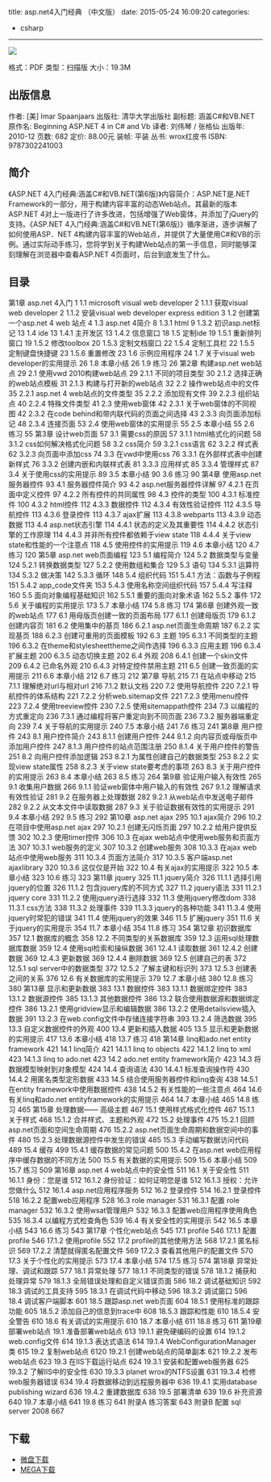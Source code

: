 title: asp.net4入门经典 （中文版）
date: 2015-05-24 16:09:20
categories:
  - csharp
---

![](http://img3.douban.com/lpic/s6261390.jpg)

格式：PDF
类型：扫描版
大小：19.3M

<!--more-->

## 出版信息 ##

作者: [美] Imar Spaanjaars 
出版社: 清华大学出版社
副标题: 涵盖C#和VB.NET
原作名: Beginning ASP.NET 4 in C# and Vb
译者: 刘伟琴 / 张格仙 
出版年: 2010-12
页数: 682
定价: 88.00元
装帧: 平装
丛书: wrox红皮书
ISBN: 9787302241003

## 简介 ##

《ASP.NET 4入门经典:涵盖C#和VB.NET(第6版)》内容简介：ASP.NET是.NET Framework的一部分，用于构建内容丰富的动态Web站点。其最新的版本ASP.NET 4对上一版进行了许多改进，包括增强了Web窗体，并添加了jQuery的支持。《ASP.NET 4入门经典:涵盖C#和VB.NET(第6版)》循序渐进，逐步讲解了如何使用ASP．NET 4构建内容丰富的Web站点，并提供了大量使用C#和VB的示例。通过实际动手练习，您将学到关于构建Web站点的第一手信息，同时能够深刻理解在浏览器中查看ASP.NET 4页面时，后台到底发生了什么。

## 目录 ##

第1章 asp.net 4入门	1
	1.1 microsoft visual web developer	2
		1.1.1 获取visual web developer	2
		1.1.2 安装visual web developer express edition	3
	1.2 创建第一个asp.net 4 web 站点	4
	1.3 asp.net 4简介	8
		1.3.1 html	9
		1.3.2 初识asp.net标记	13
	1.4 ide	13
		1.4.1 主开发区	13
		1.4.2 信息窗口	18
	1.5 定制ide	19
		1.5.1 重新排列窗口	19
		1.5.2 修改toolbox	20
		1.5.3 定制文档窗口	22
		1.5.4 定制工具栏	22
		1.5.5 定制键盘快捷键	23
		1.5.6 重置修改	23
	1.6 示例应用程序	24
	1.7 关于visual web developer的实用提示	26
	1.8 本章小结	26
	1.9 练习	26
第2章 构建asp.net web站点	29
	2.1 使用vwd 2010构建web站点	29
		2.1.1 不同的项目类型	30
		2.1.2 选择正确的web站点模板	31
		2.1.3 构建与打开新的web站点	32
	2.2 操作web站点中的文件	35
		2.2.1 asp.net 4 web站点的文件类型	35
		2.2.2 添加现有文件	39
		2.2.3 组织站点	40
		2.2.4 特殊文件类型	41
	2.3 使用web窗体	42
		2.3.1 关于web窗体的不同视图	42
		2.3.2 在code behind和带内联代码的页面之间选择	43
		2.3.3 向页面添加标记	48
		2.3.4 连接页面	53
	2.4 使用web窗体的实用提示	55
	2.5 本章小结	55
	2.6 练习	55
第3章 设计web页面	57
	3.1 需要css的原因	57
		3.1.1 html格式化的问题	58
		3.1.2 css如何解决格式化问题	58
	3.2 css简介	59
		3.2.1 css语言	62
		3.2.2 样式表	62
		3.2.3 向页面中添加css	74
	3.3 在vwd中使用css	76
		3.3.1 在外部样式表中创建新样式	76
		3.3.2 创建内嵌和内联样式表	81
		3.3.3 应用样式	85
		3.3.4 管理样式	87
	3.4 关于使用css的实用提示	89
	3.5 本章小结	90
	3.6 练习	90
第4章 使用asp.net服务器控件	93
	4.1 服务器控件简介	93
	4.2 asp.net服务器控件详解	97
		4.2.1 在页面中定义控件	97
		4.2.2 所有控件的共同属性	98
	4.3 控件的类型	100
		4.3.1 标准控件	100
		4.3.2 html控件	112
		4.3.3 数据控件	112
		4.3.4 有效性验证控件	112
		4.3.5 导航控件	113
		4.3.6 登录控件	113
		4.3.7 ajax扩展	113
		4.3.8 webparts	113
		4.3.9 动态数据	113
	4.4 asp.net状态引擎	114
		4.4.1 状态的定义及其重要性	114
		4.4.2 状态引擎的工作原理	114
		4.4.3 并非所有控件都依赖于view state	118
		4.4.4 关于view state和性能的一个注意点	118
	4.5 使用控件的实用提示	119
	4.6 本章小结	120
	4.7 练习	120
第5章 asp.net web页面编程	123
	5.1 编程简介	124
	5.2 数据类型与变量	124
		5.2.1 转换数据类型	127
		5.2.2 使用数组和集合	129
	5.3 语句	134
		5.3.1 运算符	134
		5.3.2 做决策	142
		5.3.3 循环	148
	5.4 组织代码	151
		5.4.1 方法：函数与子例程	151
		5.4.2 app_code文件夹	153
		5.4.3 使用名称空间组织代码	157
		5.4.4 写注释	160
	5.5 面向对象编程基础知识	162
		5.5.1 重要的面向对象术语	162
		5.5.2 事件	172
	5.6 关于编程的实用提示	173
	5.7 本章小结	174
	5.8 练习	174
第6章 创建外观一致的web站点	177
	6.1 用母版页创建一致的页面布局	177
		6.1.1 创建母版页	179
		6.1.2 创建内容页	181
	6.2 使用集中的基页	186
		6.2.1 asp.net页面生命周期	187
		6.2.2 实现基页	188
		6.2.3 创建可重用的页面模板	192
	6.3 主题	195
		6.3.1 不同类型的主题	196
		6.3.2 在theme和stylesheettheme之间作选择	196
		6.3.3 应用主题	196
		6.3.4 扩展主题	200
		6.3.5 动态切换主题	202
	6.4 外观	208
		6.4.1 创建一个skin文件	209
		6.4.2 已命名外观	210
		6.4.3 对特定控件禁用主题	211
	6.5 创建一致页面的实用提示	211
	6.6 本章小结	212
	6.7 练习	212
第7章 导航	215
	7.1 在站点中移动	215
		7.1.1 理解绝对url与相对url	216
		7.1.2 默认文档	220
	7.2 使用导航控件	220
		7.2.1 导航控件的体系结构	221
		7.2.2 分析web.sitemap文件	221
		7.2.3 使用menu控件	223
		7.2.4 使用treeview控件	230
		7.2.5 使用sitemappath控件	234
	7.3 以编程的方式重定向	236
		7.3.1 通过编程将客户重定向到不同页面	236
		7.3.2 服务器端重定向	239
	7.4 关于导航的实用提示	240
	7.5 本章小结	241
	7.6 练习	241
第8章 用户控件	243
	8.1 用户控件简介	243
		8.1.1 创建用户控件	244
		8.1.2 向内容页或母版页中添加用户控件	247
		8.1.3 用户控件的站点范围注册	250
		8.1.4 关于用户控件的警告	251
	8.2 向用户控件添加逻辑	253
		8.2.1 为属性创建自己的数据类型	253
		8.2.2 实现view state属性	258
		8.2.3 关于view state要考虑的事项	263
	8.3 关于用户控件的实用提示	263
	8.4 本章小结	263
	8.5 练习	264
第9章 验证用户输入有效性	265
	9.1 收集用户数据	266
		9.1.1 验证web窗体中用户输入的有效性	267
		9.1.2 理解请求有效性验证	281
	9.2 在服务器上处理数据	282
		9.2.1 从web站点中发送电子邮件	282
		9.2.2 从文本文件中读取数据	287
	9.3 关于验证数据有效性的实用提示	291
	9.4 本章小结	292
	9.5 练习	292
第10章 asp.net ajax	295
	10.1 ajax简介	296
	10.2 在项目中使用asp.net
ajax	297
		10.2.1 创建无闪烁页面	297
		10.2.2 给用户提供反馈	302
		10.2.3 使用timer控件	306
	10.3 在ajax web站点中使用web服务和页面方法	307
		10.3.1 web服务的定义	307
		10.3.2 创建web服务	308
		10.3.3 在ajax web站点中使用web服务	311
		10.3.4 页面方法简介	317
		10.3.5 客户端asp.net ajaxlibrary	320
		10.3.6 这仅仅是开始	322
	10.4 有关ajax的实用提示	322
	10.5 本章小结	323
	10.6 练习	323
第11章 jquery	325
	11.1 jquery简介	326
		11.1.1 选择引用jquery的位置	326
		11.1.2 包含jquery库的不同方式	327
	11.2 jquery语法	331
		11.2.1 jquery core	331
		11.2.2 使用jquery进行选择	332
	11.3 使用jquery修改dom	338
		11.3.1 css方法	338
		11.3.2 处理事件	339
		11.3.3 jquery的各种功能	341
		11.3.4 使用jquery时常犯的错误	341
	11.4 使用jquery的效果	346
	11.5 扩展jquery	351
	11.6 关于jquery的实用提示	354
	11.7 本章小结	354
	11.8 练习	354
第12章 初识数据库	357
	12.1 数据库的概念	358
	12.2 不同类型的关系数据库	359
	12.3 运用sql处理数据库数据	359
	12.4 使用sql检索和操纵数据	361
		12.4.1 读取数据	361
		12.4.2 创建数据	369
		12.4.3 更新数据	369
		12.4.4 删除数据	369
	12.5 创建自己的表	372
		12.5.1 sql server中的数据类型	372
		12.5.2 了解主键和标识列	373
		12.5.3 创建表之间的关系	376
	12.6 有关数据库的实用提示	379
	12.7 本章小结	380
	12.8 练习	380
第13章 显示和更新数据	383
	13.1 数据控件	383
		13.1.1 数据绑定控件	383
		13.1.2 数据源控件	385
		13.1.3 其他数据控件	386
	13.2 联合使用数据源和数据绑定控件	386
		13.2.1 使用gridview显示和编辑数据	386
		13.2.2 使用detailsview插入数据	391
		13.2.3 在web.config文件中存储连接字符串	393
		13.2.4 筛选数据	395
	13.3 自定义数据控件的外观	400
	13.4 更新和插入数据	405
	13.5 显示和更新数据的实用提示	417
	13.6 本章小结	418
	13.7 练习	418
第14章 linq和ado.net entity framework	421
	14.1 linq简介	421
		14.1.1 linq to objects	422
		14.1.2 linq to xml	423
		14.1.3 linq to ado.net	423
	14.2 ado.net entity framework简介	423
	14.3 将数据模型映射到对象模型	424
	14.4 查询语法	430
		14.4.1 标准查询操作符	430
		14.4.2 用匿名类型定形数据	433
	14.5 结合使用服务器控件和linq查询	438
		14.5.1 在entity framework中使用数据控件	438
		14.5.2 有关性能的一些注意点	464
	14.6 有关linq和ado.net entityframework的实用提示	464
	14.7 本章小结	465
	14.8 练习	465
第15章 处理数据—— 高级主题	467
	15.1 使用样式格式化控件	467
		15.1.1 关于样式	468
		15.1.2 合并样式、主题和外观	472
	15.2 处理事件	475
		15.2.1 回顾asp.net页面和空间生命周期	476
		15.2.2 asp.net页面生命周期和数据空间中的事件	480
		15.2.3 处理数据源控件中发生的错误	485
	15.3 手动编写数据访问代码	489
	15.4 缓存	499
		15.4.1 缓存数据的常见问题	500
		15.4.2 在asp.net web应用程序中缓存数据的不同方法	500
	15.5 有关数据的实用提示	509
	15.6 本章小结	509
	15.7 练习	509
第16章 asp.net 4 web站点中的安全性	511
	16.1 关于安全性	511
		16.1.1 身份：您是谁	512
		16.1.2 身份验证：如何证明您是谁	512
		16.1.3 授权：允许您做什么	512
		16.1.4 asp.net应用程序服务	512
	16.2 登录控件	514
		16.2.1 登录控件	518
		16.2.2 配置web应用程序	528
	16.3 role manager	531
		16.3.1 配置 role manager	532
		16.3.2 使用wsat管理用户	532
		16.3.3 配置web应用程序使用角色	535
		16.3.4 以编程方式检查角色	539
	16.4 有关安全性的实用提示	542
	16.5 本章小结	543
	16.6 练习	543
第17章 个性化web站点	545
	17.1 profile	546
		17.1.1 配置profile	546
		17.1.2 使用profile	552
	17.2 profile的其他使用方法	568
		17.2.1 匿名标识	569
		17.2.2 清楚就得匿名配置文件	569
		17.2.3 查看其他用户的配置文件	570
	17.3 关于个性化的实用提示	573
	17.4 本章小结	574
	17.5 练习	574
第18章 异常处理、调试和跟踪	577
	18.1 异常处理	577
		18.1.1 不同类型的错误	578
		18.1.2 捕获和处理异常	579
		18.1.3 全局错误处理和自定义错误页面	586
	18.2 调试基础知识	592
	18.3 调试的工具支持	595
		18.3.1 在调试代码中移动	596
		18.3.2 调试窗口	596
	18.4 调试客户端脚本	601
	18.5 跟踪asp.net web页面	604
		18.5.1 使用标准的跟踪功能	605
		18.5.2 添加自己的信息到trace中	608
		18.5.3 跟踪和性能	610
		18.5.4 安全警告	610
	18.6 有关调试的实用提示	610
	18.7 本章小结	611
	18.8 练习	611
第19章 部署web站点
	19.1 准备部署web站点	613
		19.1.1 避免硬编码的设置	614
		19.1.2 web.config文件	614
		19.1.3 表达式语法	614
		19.1.4 WebConfigurationManager类	615
	19.2 复制web站点	6120
		19.2.1 创建web站点的简单副本	621
		19.2.2 发布web站点	623
	19.3 在IIS下载运行站点	624
		19.3.1 安装和配置web服务器	625
		19.3.2 了解IIS中的安全性	630
		19.3.3 planet wrox的NTFS设置	631
		19.3.4 检修web服务器错误	634
	19.4 将数据移动到远程服务器中	636
		19.4.1 实用database publishing wizard	636
		19.4.2 重建数据库	638
	19.5 部署清单	639
	19.6 补充资源	640
	19.7 本章小结	641
	19.8 练习	641
附录A 练习答案	643
附录B 配置 sql server 2008	667

## 下载 ##

+ [微盘下载](http://vdisk.weibo.com/s/aADaW4YRFwnBs)
+ [MEGA下载](https://mega.co.nz/#!rZd1RRbR!29w5Sw_chr6RMMXkLs6PLU2tJb43ufdvRJZa_62hw7U)